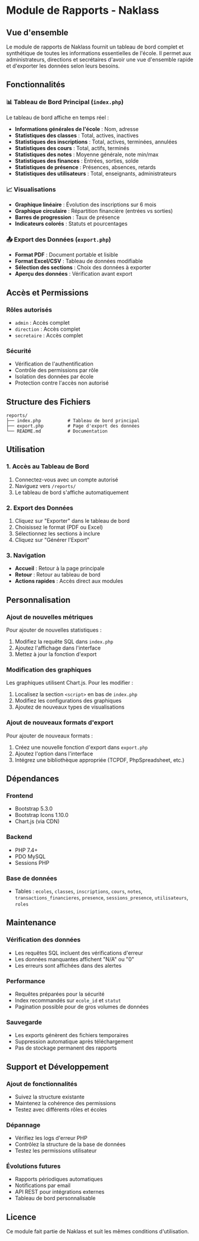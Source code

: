 # Module de Rapports - Naklass

## Vue d'ensemble

Le module de rapports de Naklass fournit un tableau de bord complet et synthétique de toutes les informations essentielles de l'école. Il permet aux administrateurs, directions et secrétaires d'avoir une vue d'ensemble rapide et d'exporter les données selon leurs besoins.

## Fonctionnalités

### 📊 Tableau de Bord Principal (`index.php`)

Le tableau de bord affiche en temps réel :

- **Informations générales de l'école** : Nom, adresse
- **Statistiques des classes** : Total, actives, inactives
- **Statistiques des inscriptions** : Total, actives, terminées, annulées
- **Statistiques des cours** : Total, actifs, terminés
- **Statistiques des notes** : Moyenne générale, note min/max
- **Statistiques des finances** : Entrées, sorties, solde
- **Statistiques de présence** : Présences, absences, retards
- **Statistiques des utilisateurs** : Total, enseignants, administrateurs

### 📈 Visualisations

- **Graphique linéaire** : Évolution des inscriptions sur 6 mois
- **Graphique circulaire** : Répartition financière (entrées vs sorties)
- **Barres de progression** : Taux de présence
- **Indicateurs colorés** : Statuts et pourcentages

### 📤 Export des Données (`export.php`)

- **Format PDF** : Document portable et lisible
- **Format Excel/CSV** : Tableau de données modifiable
- **Sélection des sections** : Choix des données à exporter
- **Aperçu des données** : Vérification avant export

## Accès et Permissions

### Rôles autorisés
- `admin` : Accès complet
- `direction` : Accès complet
- `secretaire` : Accès complet

### Sécurité
- Vérification de l'authentification
- Contrôle des permissions par rôle
- Isolation des données par école
- Protection contre l'accès non autorisé

## Structure des Fichiers

```
reports/
├── index.php          # Tableau de bord principal
├── export.php         # Page d'export des données
└── README.md          # Documentation
```

## Utilisation

### 1. Accès au Tableau de Bord

1. Connectez-vous avec un compte autorisé
2. Naviguez vers `/reports/`
3. Le tableau de bord s'affiche automatiquement

### 2. Export des Données

1. Cliquez sur "Exporter" dans le tableau de bord
2. Choisissez le format (PDF ou Excel)
3. Sélectionnez les sections à inclure
4. Cliquez sur "Générer l'Export"

### 3. Navigation

- **Accueil** : Retour à la page principale
- **Retour** : Retour au tableau de bord
- **Actions rapides** : Accès direct aux modules

## Personnalisation

### Ajout de nouvelles métriques

Pour ajouter de nouvelles statistiques :

1. Modifiez la requête SQL dans `index.php`
2. Ajoutez l'affichage dans l'interface
3. Mettez à jour la fonction d'export

### Modification des graphiques

Les graphiques utilisent Chart.js. Pour les modifier :

1. Localisez la section `<script>` en bas de `index.php`
2. Modifiez les configurations des graphiques
3. Ajoutez de nouveaux types de visualisations

### Ajout de nouveaux formats d'export

Pour ajouter de nouveaux formats :

1. Créez une nouvelle fonction d'export dans `export.php`
2. Ajoutez l'option dans l'interface
3. Intégrez une bibliothèque appropriée (TCPDF, PhpSpreadsheet, etc.)

## Dépendances

### Frontend
- Bootstrap 5.3.0
- Bootstrap Icons 1.10.0
- Chart.js (via CDN)

### Backend
- PHP 7.4+
- PDO MySQL
- Sessions PHP

### Base de données
- Tables : `ecoles`, `classes`, `inscriptions`, `cours`, `notes`, `transactions_financieres`, `presence`, `sessions_presence`, `utilisateurs`, `roles`

## Maintenance

### Vérification des données
- Les requêtes SQL incluent des vérifications d'erreur
- Les données manquantes affichent "N/A" ou "0"
- Les erreurs sont affichées dans des alertes

### Performance
- Requêtes préparées pour la sécurité
- Index recommandés sur `ecole_id` et `statut`
- Pagination possible pour de gros volumes de données

### Sauvegarde
- Les exports génèrent des fichiers temporaires
- Suppression automatique après téléchargement
- Pas de stockage permanent des rapports

## Support et Développement

### Ajout de fonctionnalités
- Suivez la structure existante
- Maintenez la cohérence des permissions
- Testez avec différents rôles et écoles

### Dépannage
- Vérifiez les logs d'erreur PHP
- Contrôlez la structure de la base de données
- Testez les permissions utilisateur

### Évolutions futures
- Rapports périodiques automatiques
- Notifications par email
- API REST pour intégrations externes
- Tableau de bord personnalisable

## Licence

Ce module fait partie de Naklass et suit les mêmes conditions d'utilisation.
